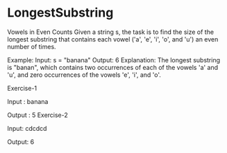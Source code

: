 # LongestSubstring

Vowels in Even Counts
Given a string s, the task is to find the size of the longest substring that contains each vowel ('a', 'e', 'i', 'o', and 'u') an even number of times.


Example:
Input: s = "banana"
Output: 6
Explanation: The longest substring is "banan", which contains two occurrences of each of the vowels 'a' and 'u', and zero occurrences of the vowels 'e', 'i', and 'o'.

Exercise-1

Input : 
banana

Output :
5
Exercise-2

Input:
cdcdcd

Output:
6
